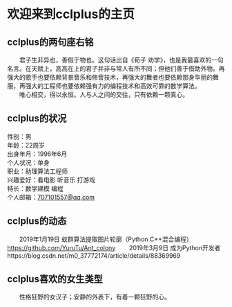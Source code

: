 # 欢迎来到cclplus的主页

## cclplus的两句座右铭

&emsp;&emsp;君子生非异也，善假于物也。这句话出自《荀子 劝学》，也是我最喜欢的一句名言。在天赋上，高高在上的君子并非与常人有所不同；但他们善于借助外物。再强大的歌手也要依赖背景音乐和修音技术，再强大的舞者也要依赖那身华丽的舞服，再强大的工程师也要依赖强有力的编程技术和高效可靠的数学算法。
&emsp;&emsp;<br>
&emsp;&emsp;唯心相交，得以永恒。人与人之间的交往，只有依赖一颗真心。

## cclplus的状况

性别：男<br>
年龄：22周岁<br>
出身年月：1996年6月<br>
个人状况：单身<br>
职业：助理算法工程师<br>
兴趣爱好：看电影 听音乐 打游戏<br>
特长：数学建模 编程<br>
个人邮箱：707101557@qq.com<br>

## cclplus的动态
&emsp;&emsp;2019年1月19日 蚁群算法提取图片轮廓（Python C++混合编程）https://github.com/YuruTu/Ant_colony 
&emsp;&emsp;2019年3月9日 成为Python开发者https://blog.csdn.net/m0_37772174/article/details/88369969

## cclplus喜欢的女生类型
&emsp;&emsp;性格狂野的女汉子；安静的外表下，有着一颗狂野的心。
